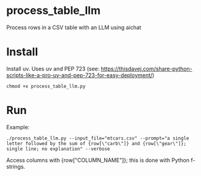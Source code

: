 # process_table_llm
Process rows in a CSV table with an LLM using aichat


# Install
Install uv. Uses uv and PEP 723 (see: https://thisdavej.com/share-python-scripts-like-a-pro-uv-and-pep-723-for-easy-deployment/)

```
chmod +x process_table_llm.py
```

# Run 

Example:

```
./process_table_llm.py --input_file="mtcars.csv" --prompt="a single letter followed by the sum of {row[\"carb\"]} and {row[\"gear\"]}; single line; no explanation" --verbose
```

Access columns with {row[\"COLUMN_NAME\"]}; this is done with Python f-strings. 

